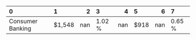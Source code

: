 | 0                | 1      |   2 | 3      |   4 | 5    |   6 | 7      |
|:-----------------|:-------|----:|:-------|----:|:-----|----:|:-------|
| Consumer Banking | $1,548 | nan | 1.02 % | nan | $918 | nan | 0.65 % |